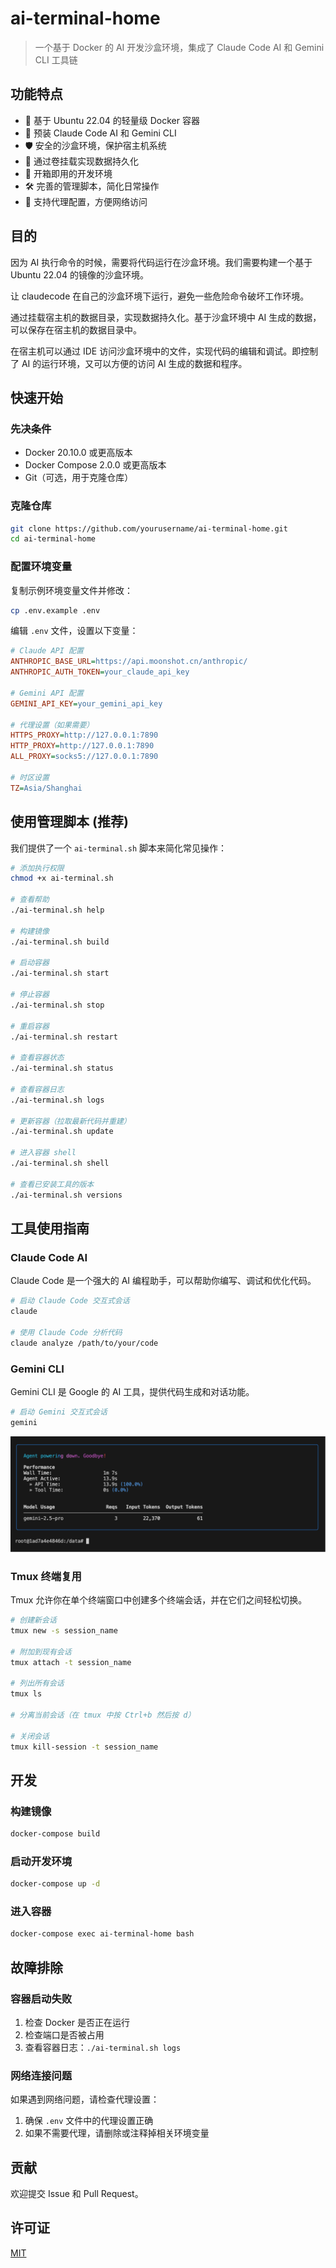# ai-terminal-home

> 一个基于 Docker 的 AI 开发沙盒环境，集成了 Claude Code AI 和 Gemini CLI 工具链

## 功能特点

- 🐳 基于 Ubuntu 22.04 的轻量级 Docker 容器
- 🤖 预装 Claude Code AI 和 Gemini CLI
- 🛡️ 安全的沙盒环境，保护宿主机系统
- 💾 通过卷挂载实现数据持久化
- 🚀 开箱即用的开发环境
- 🛠️ 完善的管理脚本，简化日常操作
- 🔄 支持代理配置，方便网络访问

## 目的

因为 AI 执行命令的时候，需要将代码运行在沙盒环境。我们需要构建一个基于 Ubuntu 22.04 的镜像的沙盒环境。

让 claudecode 在自己的沙盒环境下运行，避免一些危险命令破坏工作环境。

通过挂载宿主机的数据目录，实现数据持久化。基于沙盒环境中 AI 生成的数据，可以保存在宿主机的数据目录中。

在宿主机可以通过 IDE 访问沙盒环境中的文件，实现代码的编辑和调试。即控制了 AI 的运行环境，又可以方便的访问 AI 生成的数据和程序。

## 快速开始

### 先决条件

- Docker 20.10.0 或更高版本
- Docker Compose 2.0.0 或更高版本
- Git（可选，用于克隆仓库）

### 克隆仓库

```bash
git clone https://github.com/yourusername/ai-terminal-home.git
cd ai-terminal-home
```

### 配置环境变量

复制示例环境变量文件并修改：

```bash
cp .env.example .env
```

编辑 `.env` 文件，设置以下变量：

```ini
# Claude API 配置
ANTHROPIC_BASE_URL=https://api.moonshot.cn/anthropic/
ANTHROPIC_AUTH_TOKEN=your_claude_api_key

# Gemini API 配置
GEMINI_API_KEY=your_gemini_api_key

# 代理设置（如果需要）
HTTPS_PROXY=http://127.0.0.1:7890
HTTP_PROXY=http://127.0.0.1:7890
ALL_PROXY=socks5://127.0.0.1:7890

# 时区设置
TZ=Asia/Shanghai
```

## 使用管理脚本 (推荐)

我们提供了一个 `ai-terminal.sh` 脚本来简化常见操作：

```bash
# 添加执行权限
chmod +x ai-terminal.sh

# 查看帮助
./ai-terminal.sh help

# 构建镜像
./ai-terminal.sh build

# 启动容器
./ai-terminal.sh start

# 停止容器
./ai-terminal.sh stop

# 重启容器
./ai-terminal.sh restart

# 查看容器状态
./ai-terminal.sh status

# 查看容器日志
./ai-terminal.sh logs

# 更新容器（拉取最新代码并重建）
./ai-terminal.sh update

# 进入容器 shell
./ai-terminal.sh shell

# 查看已安装工具的版本
./ai-terminal.sh versions
```

## 工具使用指南

### Claude Code AI

Claude Code 是一个强大的 AI 编程助手，可以帮助你编写、调试和优化代码。

```bash
# 启动 Claude Code 交互式会话
claude

# 使用 Claude Code 分析代码
claude analyze /path/to/your/code
```

### Gemini CLI

Gemini CLI 是 Google 的 AI 工具，提供代码生成和对话功能。

```bash
# 启动 Gemini 交互式会话
gemini

```
![alt text](images/image-gemini.png)


### Tmux 终端复用

Tmux 允许你在单个终端窗口中创建多个终端会话，并在它们之间轻松切换。

```bash
# 创建新会话
tmux new -s session_name

# 附加到现有会话
tmux attach -t session_name

# 列出所有会话
tmux ls

# 分离当前会话（在 tmux 中按 Ctrl+b 然后按 d）

# 关闭会话
tmux kill-session -t session_name
```

## 开发

### 构建镜像

```bash
docker-compose build
```

### 启动开发环境

```bash
docker-compose up -d
```

### 进入容器

```bash
docker-compose exec ai-terminal-home bash
```

## 故障排除

### 容器启动失败

1. 检查 Docker 是否正在运行
2. 检查端口是否被占用
3. 查看容器日志：`./ai-terminal.sh logs`

### 网络连接问题

如果遇到网络问题，请检查代理设置：

1. 确保 `.env` 文件中的代理设置正确
2. 如果不需要代理，请删除或注释掉相关环境变量

## 贡献

欢迎提交 Issue 和 Pull Request。

## 许可证

[MIT](LICENSE)
